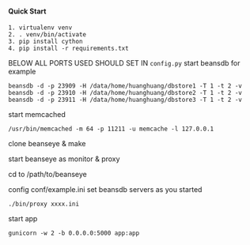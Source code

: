 #### Quick Start

```
1. virtualenv venv
2. . venv/bin/activate
3. pip install cython
4. pip install -r requirements.txt
```

BELOW ALL PORTS USED SHOULD SET IN `config.py`
start beansdb for example

```
beansdb -d -p 23909 -H /data/home/huanghuang/dbstore1 -T 1 -t 2 -v
beansdb -d -p 23910 -H /data/home/huanghuang/dbstore2 -T 1 -t 2 -v
beansdb -d -p 23911 -H /data/home/huanghuang/dbstore3 -T 1 -t 2 -v
```

start memcached

```
/usr/bin/memcached -m 64 -p 11211 -u memcache -l 127.0.0.1
```

clone beanseye & make

start beanseye as monitor & proxy

cd to /path/to/beanseye

config conf/example.ini
set beansdb servers as you started

```./bin/proxy xxxx.ini```


start app

```gunicorn -w 2 -b 0.0.0.0:5000 app:app```
